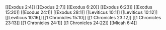 [[Exodus 2:4]]
[[Exodus 2:7]]
[[Exodus 6:20]]
[[Exodus 6:23]]
[[Exodus 15:20]]
[[Exodus 24:1]]
[[Exodus 28:1]]
[[Leviticus 10:1]]
[[Leviticus 10:12]]
[[Leviticus 10:16]]
[[1 Chronicles 15:10]]
[[1 Chronicles 23:12]]
[[1 Chronicles 23:13]]
[[1 Chronicles 24:1]]
[[1 Chronicles 24:22]]
[[Micah 6:4]]
